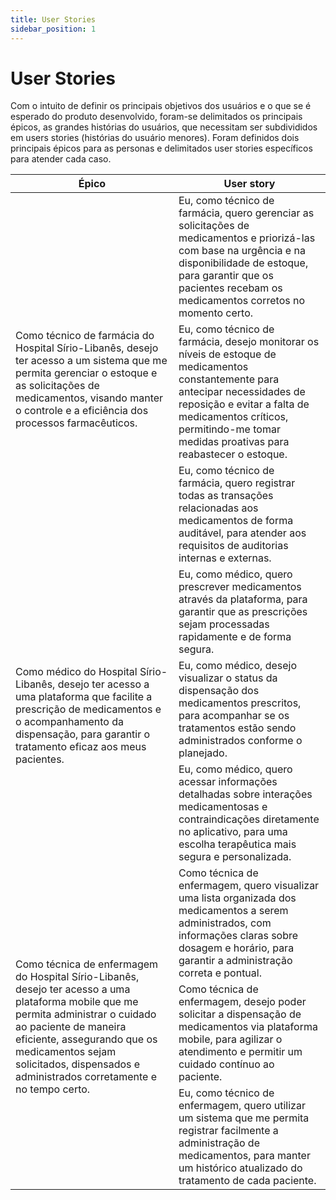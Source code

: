 ```yaml
---
title: User Stories
sidebar_position: 1
---
```


# User Stories

Com o intuito de definir os principais objetivos dos usuários e o que se é esperado do produto desenvolvido, foram-se delimitados os principais épicos, as grandes histórias do usuários, que necessitam ser subdivididos em users stories (histórias do usuário menores). Foram definidos dois principais épicos para as personas e delimitados user stories específicos para atender cada caso.

<table>
  <thead>
    <tr>
      <th>Épico</th>
      <th>User story</th>
    </tr>
  </thead>
  <tbody>
    <tr>
      <td rowspan="3"> Como técnico de farmácia do Hospital Sírio-Libanês, desejo ter acesso a um sistema que me permita gerenciar o estoque e as solicitações de medicamentos, visando manter o controle e a eficiência dos processos farmacêuticos.</td>
      <td>Eu, como técnico de farmácia, quero gerenciar as solicitações de medicamentos e priorizá-las com base na urgência e na disponibilidade de estoque, para garantir que os pacientes recebam os medicamentos corretos no momento certo.</td>
    </tr>
    <tr>
      <td>Eu, como técnico de farmácia, desejo monitorar os níveis de estoque de medicamentos constantemente para antecipar necessidades de reposição e evitar a falta de medicamentos críticos, permitindo-me tomar medidas proativas para reabastecer o estoque.</td>
    </tr>
    <tr>
      <td> Eu, como técnico de farmácia, quero registrar todas as transações relacionadas aos medicamentos de forma auditável, para atender aos requisitos de auditorias internas e externas.</td>
    </tr>
    <tr>
      <td rowspan="3">Como médico do Hospital Sírio-Libanês, desejo ter acesso a uma plataforma que facilite a prescrição de medicamentos e o acompanhamento da dispensação, para garantir o tratamento eficaz aos meus pacientes.</td>
      <td>Eu, como médico, quero prescrever medicamentos através da plataforma, para garantir que as prescrições sejam processadas rapidamente e de forma segura.</td>
    </tr>
    <tr>
      <td>Eu, como médico, desejo visualizar o status da dispensação dos medicamentos prescritos, para acompanhar se os tratamentos estão sendo administrados conforme o planejado.</td>
    </tr>
    <tr>
      <td> Eu, como médico, quero acessar informações detalhadas sobre interações medicamentosas e contraindicações diretamente no aplicativo, para uma escolha terapêutica mais segura e personalizada.</td>
    </tr>
    <tr>
      <td rowspan="3">Como técnica de enfermagem do Hospital Sírio-Libanês, desejo ter acesso a uma plataforma mobile que me permita administrar o cuidado ao paciente de maneira eficiente, assegurando que os medicamentos sejam solicitados, dispensados e administrados corretamente e no tempo certo.</td>
      <td>Como técnica de enfermagem, quero visualizar uma lista organizada dos medicamentos a serem administrados, com informações claras sobre dosagem e horário, para garantir a administração correta e pontual.</td>
    </tr>
    <tr>
      <td> Como técnica de enfermagem, desejo poder solicitar a dispensação de medicamentos via plataforma mobile, para agilizar o atendimento e permitir um cuidado contínuo ao paciente.</td>
    </tr>
    <tr>
      <td> Eu, como técnico de enfermagem, quero utilizar um sistema que me permita registrar facilmente a administração de medicamentos, para manter um histórico atualizado do tratamento de cada paciente.</td>
    </tr>
  </tbody>
</table>